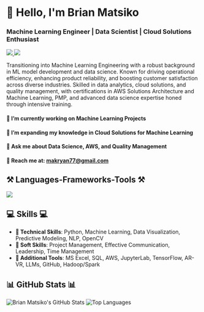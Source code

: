# 👋 Hello, I'm Brian Matsiko
### Machine Learning Engineer | Data Scientist | Cloud Solutions Enthusiast

<div align="left"> 
  <a href="mailto:makryan77@gmail.com" target="_blank">
    <img src="https://img.shields.io/badge/Gmail-D14836?style=for-the-badge&logo=gmail&logoColor=white" target="_blank" />
  </a> 
  <a href="https://www.linkedin.com/in/brianmat" target="_blank">
    <img src="https://img.shields.io/badge/LinkedIn-0077B5?style=for-the-badge&logo=linkedin&logoColor=white" target="_blank" />
  </a>
</div>


Transitioning into Machine Learning Engineering with a robust background in ML model development and data science. Known for driving operational efficiency, enhancing product reliability, and boosting customer satisfaction across diverse industries. Skilled in data analytics, cloud solutions, and quality management, with certifications in AWS Solutions Architecture and Machine Learning, PMP, and advanced data science expertise honed through intensive training.


#### 🔭 I’m currently working on **Machine Learning Projects**

#### 🌱 I’m expanding my knowledge in **Cloud Solutions for Machine Learning**

#### 💬 Ask me about **Data Science, AWS, and Quality Management**

#### 📧 Reach me at: makryan77@gmail.com


## ⚒️ Languages-Frameworks-Tools ⚒️
<div align="left">
    <img src="https://skillicons.dev/icons?i=python,aws,mysql,github,tensorflow" /><br>
</div>


## 💻 Skills 💻
- **📕 Technical Skills**: Python, Machine Learning, Data Visualization, Predictive Modeling, NLP, OpenCV
- **📗 Soft Skills**: Project Management, Effective Communication, Leadership, Time Management
- **📙 Additional Tools**: MS Excel, SQL, AWS, JupyterLab, TensorFlow, AR-VR, LLMs, GitHub, Hadoop/Spark


## 📊 GitHub Stats 📊

![Brian Matsiko's GitHub Stats](https://github-readme-stats.vercel.app/api?username=makryan77&show_icons=true&theme=radical)
![Top Languages](https://github-readme-stats.vercel.app/api/top-langs/?username=makryan77&show_icons=true&theme=radical)
